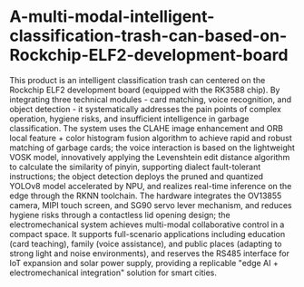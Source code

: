 # A-multi-modal-intelligent-classification-trash-can-based-on-Rockchip-ELF2-development-board
This product is an intelligent classification trash can centered on the Rockchip ELF2 development board (equipped with the RK3588 chip). By integrating three technical modules - card matching, voice recognition, and object detection - it systematically addresses the pain points of complex operation, hygiene risks, and insufficient intelligence in garbage classification. The system uses the CLAHE image enhancement and ORB local feature + color histogram fusion algorithm to achieve rapid and robust matching of garbage cards; the voice interaction is based on the lightweight VOSK model, innovatively applying the Levenshtein edit distance algorithm to calculate the similarity of pinyin, supporting dialect fault-tolerant instructions; the object detection deploys the pruned and quantized YOLOv8 model accelerated by NPU, and realizes real-time inference on the edge through the RKNN toolchain. The hardware integrates the OV13855 camera, MIPI touch screen, and SG90 servo lever mechanism, and reduces hygiene risks through a contactless lid opening design; the electromechanical system achieves multi-modal collaborative control in a compact space. It supports full-scenario applications including education (card teaching), family (voice assistance), and public places (adapting to strong light and noise environments), and reserves the RS485 interface for IoT expansion and solar power supply, providing a replicable "edge AI + electromechanical integration" solution for smart cities.
